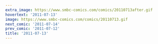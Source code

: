 ```yaml
---
extra_image: https://www.smbc-comics.com/comics/20110713after.gif
hovertext: '2011-07-13'
image: https://www.smbc-comics.com/comics/20110713.gif
next_comic: '2011-07-14'
prev_comic: '2011-07-12'
title: '2011-07-13'
---
```


